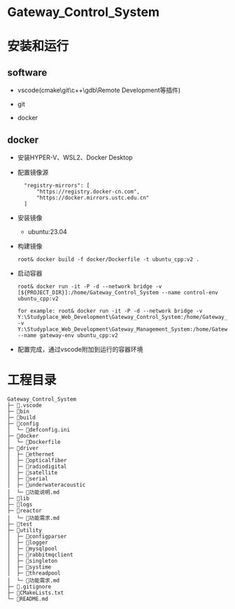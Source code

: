 # Gateway_Control_System

# 安装和运行

## software

* vscode(cmake\git\c++\gdb\Remote Development等插件)

* git

* docker

## docker

* 安装HYPER-V、WSL2、Docker Desktop

* 配置镜像源
  
  ```
    "registry-mirrors": [
        "https://registry.docker-cn.com",
        "https://docker.mirrors.ustc.edu.cn"
    ]
  ```

* 安装镜像
  
  * ubuntu:23.04

* 构建镜像
  
  ```
  root& docker build -f docker/Dockerfile -t ubuntu_cpp:v2 .
  ```

* 启动容器
  
  ```
  root& docker run -it -P -d --network bridge -v [${PROJECT_DIR}]:/home/Gateway_Control_System --name control-env ubuntu_cpp:v2

  for example: root& docker run -it -P -d --network bridge -v Y:\Studyplace_Web_Development\Gateway_Control_System:/home/Gateway_Control_System -v Y:\Studyplace_Web_Development\Gateway_Management_System:/home/Gateway_Management_System --name gateway-env ubuntu_cpp:v2
  ```


* 配置完成，通过vscode附加到运行的容器环境

# 工程目录

```
Gateway_Control_System
├─ 📁.vscode
├─ 📁bin
├─ 📁build
├─ 📁config
│  └─ 📄defconfig.ini
├─ 📁docker
│  └─ 📄Dockerfile
├─ 📁driver
│  ├─ 📁ethernet
│  ├─ 📁opticalfiber
│  ├─ 📁radiodigital
│  ├─ 📁satellite
│  ├─ 📁serial
│  ├─ 📁underwateracoustic
│  └─ 📄功能说明.md
├─ 📁lib
├─ 📁logs
├─ 📁reactor
│  └─ 📄功能需求.md
├─ 📁test
├─ 📁utility
│  ├─ 📁configparser
│  ├─ 📁logger
│  ├─ 📁mysqlpool
│  ├─ 📁rabbitmqclient
│  ├─ 📁singleton
│  ├─ 📁systime
│  ├─ 📁threadpool
│  └─ 📄功能需求.md
├─ 📄.gitignore
├─ 📄CMakeLists.txt
└─ 📄README.md
```